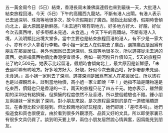 五一黃金周今日（5日）結束，香港長周末兼佛誕連假也來到最後一天，大批港人結束旅程回港。今天（5日）下午的高鐵西九龍站，不斷有港人出閘。有港人表示已去過深圳、珠海等地很多次，故今次假期到了廣西。她指比起留港，假期時會傾向北上，最大原因是新鮮感，「未去過吖嘛有啲地方。好多地方好大、好靚，好似今次去廣西咁，好多嘢都未見過、未食過。」今天下午的高鐵站，不斷有港人入境，人流明顯比出境大堂多。當中主要也是結束旅程回港的港人，有不少是一家大小，亦有不少人拿着行李箱。李小姐一家五人在假期去了廣西，選擇廣西是因爲有朋友在那裏居住，另外也因爲已去過深圳、珠海等地很多次，所以選擇從未去過的廣西。她直指廣西物價比香港便宜很多，例如一碗河粉只作價18元，5天的旅程只花了約2,500元。她表示比起留港，假期時會傾向北上，最大原因是新鮮感，「未去過吖嘛有啲地方。好多地方好大、好靚，好似今次去廣西咁，好多嘢都未見過、未食過。」高小姐一家則去了深圳，選擇深圳是因爲有家人在那裏居住，所以旅程也是以探親爲主。談到當地物價，高小姐一家立即說「平！」她指不論是購物還是吃東西，價錢也只是香港的一半，兩天的旅程只花了四五千元。她亦表示，雖然假期的深圳也有點擠擁，但擠擁的程度依然不及香港，所以整個體驗也不錯。鍾小朋友兩姐妹一家也到了深圳。對小朋友來說，是次旅程最深刻的是在一道玻璃橋遊玩，在香港比較少能碰到。但比較兩地的好玩程度，她們卻說：「差唔多啦」。她們指道食和買也很便宜，由於看到很多外觀漂亮、品質又好的文具，所以即使家裏已有很多文具仍買了。談到明天要上學，兩位小朋友居然說心情興奮，因爲能見到朋友。
